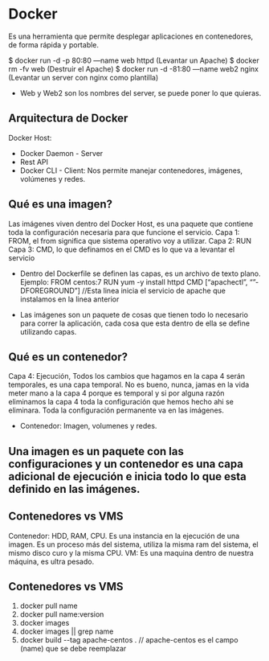# Docker

Es una herramienta que permite desplegar aplicaciones en contenedores, de forma rápida y portable.

$ docker run -d -p 80:80 —name web httpd (Levantar un Apache)
$ docker rm -fv web (Destruir el Apache)
\$ docker run -d -81:80 —name web2 nginx (Levantar un server con nginx como plantilla)

- Web y Web2 son los nombres del server, se puede poner lo que quieras.

## Arquitectura de Docker

Docker Host:

- Docker Daemon - Server
- Rest API
- Docker CLI - Client: Nos permite manejar contenedores, imágenes, volúmenes y redes.

## Qué es una imagen?

Las imágenes viven dentro del Docker Host, es una paquete que contiene toda la configuración necesaria para que funcione el servicio.
Capa 1: FROM, el from significa que sistema operativo voy a utilizar.
Capa 2: RUN
Capa 3: CMD, lo que definamos en el CMD es lo que va a levantar el servicio

- Dentro del Dockerfile se definen las capas, es un archivo de texto plano.
  Ejemplo:
  FROM centos:7
  RUN yum -y install httpd
  CMD [“apachectl”, “”-DFOREGROUND”] //Esta linea inicia el servicio de apache que instalamos en la linea anterior

- Las imágenes son un paquete de cosas que tienen todo lo necesario para correr la aplicación, cada cosa que esta dentro de ella se define utilizando capas.

## Qué es un contenedor?

Capa 4: Ejecución, Todos los cambios que hagamos en la capa 4 serán temporales, es una capa temporal. No es bueno, nunca, jamas en la vida meter mano a la capa 4 porque es temporal y si por alguna razón eliminamos la capa 4 toda la configuración que hemos hecho ahi se eliminara. Toda la configuración permanente va en las imágenes.

- Contenedor: Imagen, volumenes y redes.

## Una imagen es un paquete con las configuraciones y un contenedor es una capa adicional de ejecución e inicia todo lo que esta definido en las imágenes.

## Contenedores vs VMS

Contenedor: HDD, RAM, CPU. Es una instancia en la ejecución de una imagen. Es un proceso más del sistema, utiliza la misma ram del sistema, el mismo disco curo y la misma CPU.
VM: Es una maquina dentro de nuestra máquina, es ultra pesado.

## Contenedores vs VMS

1. docker pull name
2. docker pull name:version
3. docker images
4. docker images || grep name
5. docker build --tag apache-centos . // apache-centos es el campo (name) que se debe reemplazar
